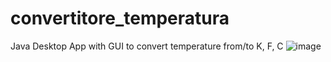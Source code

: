 # convertitore_temperatura
Java Desktop App with GUI to convert temperature from/to K, F, C
![image](https://user-images.githubusercontent.com/43579515/117236130-6a489a80-ae28-11eb-86ea-1ec2848b7692.png)


